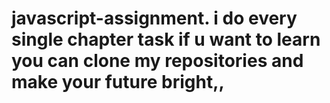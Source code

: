 # javascript-assignment.  i do every single chapter task if u want to learn you can clone my repositories and make your future bright,,
